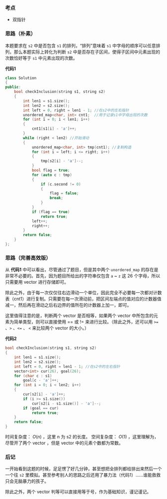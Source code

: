 ### 考点
- 双指针

### 思路（朴素）
本题要求在 `s2` 中是否包含 `s1` 的排列，“排列”意味着 `s1` 中字母的顺序可以任意排列，那么本题实际上转化为判断 `s2` 中是否存在子区间，使得子区间中元素出现的次数恰好等于 `s1` 中元素出现的次数。

**代码1**
``` cpp []
class Solution
{
public:
    bool checkInclusion(string s1, string s2)
    {
        int len1 = s1.size();
        int len2 = s2.size();
        int left = 0, right = len1 - 1; //在s2中的左右指针
        unordered_map<char, int> cnt1;  //用于记录s1中字母出现的次数
        for (int i = 0; i < len1; i++)
        {
            cnt1[s1[i] - 'a']++;
        }
        while (right < len2) //开始滑动
        {
            unordered_map<char, int> tmp(cnt1); //复制构造
            for (int i = left; i <= right; i++)
            {
                tmp[s2[i] - 'a']--;
            }
            bool flag = true;
            for (auto c : tmp)
            {
                if (c.second != 0)
                {
                    flag = false;
                    break;
                }
            }
            if (flag == true)
                return true;
            left++;
            right++;
        }
        return false;
    }
};
```


### 思路（完善高效版）
从 **代码1** 中可以看出，尽管通过了题目，但是其中两个 `unordered_map` 的存在是非常不必要的。首先，因为题目所给出的字符串仅包含 `a` ~ `z` 这 26 个字母，所以只需要用 vector 进行存储即可。

除此之外，由于每一次仅仅往右边滑动一个单位，因此完全不必要每一次都对计数表（cnt1）进行复制。只需要在每一次滑动前，把区间左端点的值对应的计数器值减一，然后再在滑动之后右边界的值所在的计数器上加一，即可。

这里值得注意的是，判断两个 vector 是否相等，如果两个 vector 中所包含的元素为简单类型，则可以直接使用 == 或 != 来进行比较。（除此之外，还可以用 `>=` 、`>` 、`<=` 、 `<` 来比较两个 vector 的大小。）


**代码2**
```cpp []
bool checkInclusion(string s1, string s2)
{
    int len1 = s1.size();
    int len2 = s2.size();
    int left = 0, right = len1 - 1; //在s2中的左右指针
    vector<int> cur(26), goal(26);
    for (char c : s1)
        goal[c - 'a']++;
    for (int i = 0; i < len2; i++)
    {
        cur[s2[i] - 'a']++;
        if (i >= s1.size())
            cur[s2[i - s1.size()] - 'a']--;
        if (goal == cur)
            return true;
    }
    return false;
}
```

时间复杂度： $O(n)$ ，这里 n 为 s2 的长度。
空间复杂度： $O(1)$ ，这里理解为，尽管开了两个 vector ，但是 vector 中的元素个数都为常数。

### 后记
一开始看到这题的时候，足足愣了好几分钟，甚至想把全排列都给排出来然后一个一个往 `s2` 里模拟。甚至参考别人的思路之后还用了暴力法（代码1）......谁能救救只会无脑暴力的孩子。

除此之外，两个 vector 判等可以直接用等于号，作为基础知识，谨记谨记。